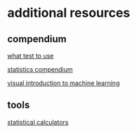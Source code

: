 # additional resources

## compendium

[what test to use](http://www.ats.ucla.edu/stat/stata/whatstat/whatstat.htm)

[statistics compendium](http://www.sportsci.org/resource/stats/contents.html)

[visual introduction to machine learning](http://www.r2d3.us/visual-intro-to-machine-learning-part-1/)

## tools

[statistical calculators](http://www.socscistatistics.com/tests/)
